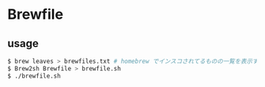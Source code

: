 # Brewfile

## usage

```sh
$ brew leaves > brewfiles.txt # homebrew でインスコされてるものの一覧を表示する
$ Brew2sh Brewfile > brewfile.sh
$ ./brewfile.sh
```
